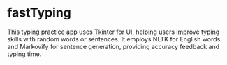 # fastTyping
This typing practice app uses Tkinter for UI, helping users improve typing skills with random words or sentences. It employs NLTK for English words and Markovify for sentence generation, providing accuracy feedback and typing time.
